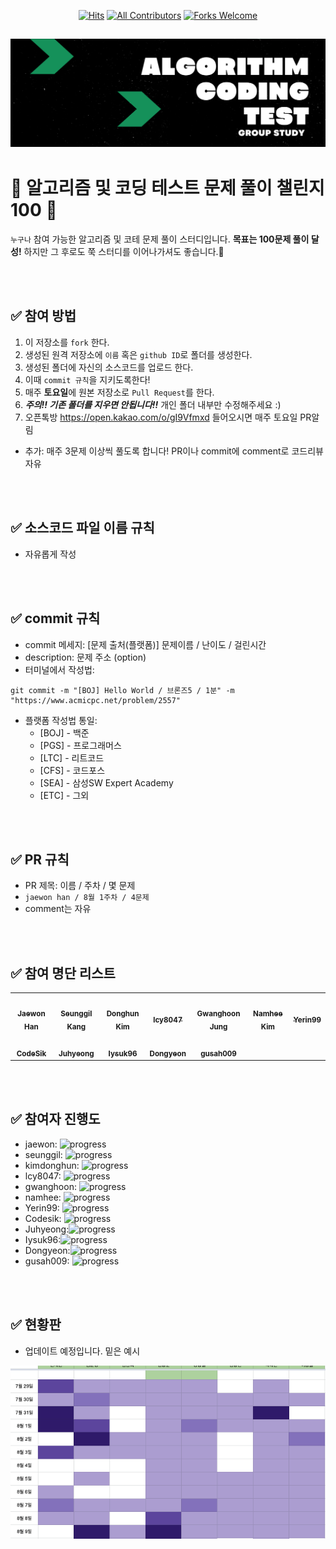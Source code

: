 <div align=center>
  
[![Hits](https://hits.seeyoufarm.com/api/count/incr/badge.svg?url=https%3A%2F%2Fgithub.com%2Fellynhan%2FChallenge100_Code_Test_Study&count_bg=%2379C83D&title_bg=%23555555&icon=&icon_color=%23E7E7E7&title=hits&edge_flat=false)](https://hits.seeyoufarm.com)
[![All Contributors](https://img.shields.io/badge/All_contributors-12-orange.svg?style=flat-square)](#)
[![Forks Welcome](https://img.shields.io/badge/Fork-welcome!!-brightgreen.svg?style=flat-square)](https://github.com/ellynhan/Challenge100_Code_Test_Study/fork)

</div>

![img](./.Readme/logo.png)
---
# 💯 알고리즘 및 코딩 테스트 문제 풀이 챌린지 100 📝
`누구나` 참여 가능한 알고리즘 및 코테 문제 풀이 스터디입니다.
**목표는 100문제 풀이 달성!** 하지만 그 후로도 쭉 스터디를 이어나가셔도 좋습니다.🥰

<br />
<br />

## ✅ 참여 방법
1. 이 저장소를 `fork` 한다.
2. 생성된 원격 저장소에 `이름` 혹은 `github ID`로 폴더를 생성한다.
3. 생성된 폴더에 자신의 소스코드를 업로드 한다.
4. 이때 `commit 규칙`을 지키도록한다!
5. 매주 **토요일**에 원본 저장소로 `Pull Request`를 한다.    
6. ***주의!! 기존 폴더를 지우면 안됩니다!!*** 개인 폴더 내부만 수정해주세요 :)
7. 오픈톡방 <https://open.kakao.com/o/gI9Vfmxd> 들어오시면 매주 토요일 PR알림 

+ 추가: 매주 3문제 이상씩 풀도록 합니다! PR이나 commit에 comment로 코드리뷰 자유
<br />
<br />

## ✅ 소스코드 파일 이름 규칙
- 자유롭게 작성 

<br />
<br />

## ✅ commit 규칙
- commit 메세지: [문제 출처(플랫폼)] 문제이름 / 난이도 / 걸린시간 
- description: 문제 주소 (option)
- 터미널에서 작성법: 
```
git commit -m "[BOJ] Hello World / 브론즈5 / 1분" -m "https://www.acmicpc.net/problem/2557"
```
- 플랫폼 작성법 통일: 
  * [BOJ] - 백준 
  * [PGS] - 프로그래머스
  * [LTC] - 리트코드
  * [CFS] - 코드포스
  * [SEA] - 삼성SW Expert Academy
  * [ETC] - 그외

<br />
<br />

## ✅ PR 규칙
- PR 제목: 이름 / 주차 / 몇 문제
-  ```jaewon han / 8월 1주차 / 4문제 ```
-  comment는 자유

<br />
<br />

## ✅ 참여 명단 리스트
<table>
  <tr>
    <td align="center"><a href="https://github.com/ellynhan"><img src="https://avatars.githubusercontent.com/u/38302837?v=4?s=100" width="100px;" alt=""/><br /><sub><b>Jaewon Han</b></sub></a><br /></td>
    <td align="center"><a href="https://github.com/seunggil1"><img src="https://avatars.githubusercontent.com/u/38664481?v=4?s=100" width="100px;" alt=""/><br /><sub><b>Seunggil Kang</b></sub></a><br /></td>
    <td align="center"><a href="https://github.com/kdh2996"><img src="https://avatars.githubusercontent.com/u/49389321?v=4?s=100" width="100px;" alt=""/><br /><sub><b>Donghun Kim</b></sub></a><br /></td>
    <td align="center"><a href="https://github.com/lcy8047"><img src="https://avatars.githubusercontent.com/u/35690965?v=4?s=100" width="100px;" alt=""/><br /><sub><b>lcy8047</b></sub></a><br /></td>
    <td align="center"><a href="https://github.com/siren16"><img src="https://avatars.githubusercontent.com/u/89844201?v=4?s=100" width="100px;" alt=""/><br /><sub><b>Gwanghoon Jung</b></sub></a><br /></td>
    <td align="center"><a href="https://github.com/nhee0410"><img src="https://avatars.githubusercontent.com/u/49919262?v=4?s=100" width="100px;" alt=""/><br /><sub><b>Namhee Kim</b></sub></a><br /></td>
    <td align="center"><a href="https://github.com/Yerin99"><img src="https://avatars.githubusercontent.com/u/63496777?v=4?s=100" width="100px;" alt=""/><br /><sub><b>Yerin99</b></sub></a><br /></td>
  </tr>
  <tr>
    <td align="center"><a href="https://github.com/CodeSik"><img src="https://avatars.githubusercontent.com/u/24884219?s=60&v=4?s=100" width="100px;" alt=""/><br /><sub><b>CodeSik</b></sub></a><br /></td>
    <td align="center"><a href="https://github.com/dydnrn12"><img src="https://avatars.githubusercontent.com/u/22445022?v=4?s=100" width="100px;" alt=""/><br /><sub><b>Juhyeong</b></sub></a><br /></td>
    <td align="center"><a href="https://github.com/lysuk96"><img src="https://avatars.githubusercontent.com/u/48303178?v=4?s=100" width="100px;" alt=""/><br /><sub><b>Iysuk96</b></sub></a><br /></td>
    <td align="center"><a href="https://github.com/Dongyeon-k"><img src="https://avatars.githubusercontent.com/u/67852646?v=4?s=100" width="100px;" alt=""/><br /><sub><b>Dongyeon</b></sub></a><br /></td>
    <td align="center"><a href="https://github.com/gusah009"><img src="https://avatars.githubusercontent.com/u/26597702?v=4?s=100" width="100px;" alt=""/><br /><sub><b>gusah009</b></sub></a><br /></td>
  </tr>
</table>


<br />
<br />

## ✅ 참여자 진행도
- jaewon: ![progress](https://us-central1-progress-markdown.cloudfunctions.net/progress/3)
- seunggil: ![progress](https://us-central1-progress-markdown.cloudfunctions.net/progress/9)
- kimdonghun: ![progress](https://us-central1-progress-markdown.cloudfunctions.net/progress/4)
- lcy8047: ![progress](https://us-central1-progress-markdown.cloudfunctions.net/progress/6)
- gwanghoon: ![progress](https://us-central1-progress-markdown.cloudfunctions.net/progress/7)
- namhee: ![progress](https://us-central1-progress-markdown.cloudfunctions.net/progress/7)
- Yerin99: ![progress](https://us-central1-progress-markdown.cloudfunctions.net/progress/1)
- Codesik: ![progress](https://us-central1-progress-markdown.cloudfunctions.net/progress/4)
- Juhyeong:![progress](https://us-central1-progress-markdown.cloudfunctions.net/progress/3)
- Iysuk96:![progress](https://us-central1-progress-markdown.cloudfunctions.net/progress/1)
- Dongyeon:![progress](https://us-central1-progress-markdown.cloudfunctions.net/progress/8)
- gusah009: ![progress](https://us-central1-progress-markdown.cloudfunctions.net/progress/3)
<br />
<br />


## ✅ 현황판
- 업데이트 예정입니다. 밑은 예시

![img](./.Readme/dashboard.png)
